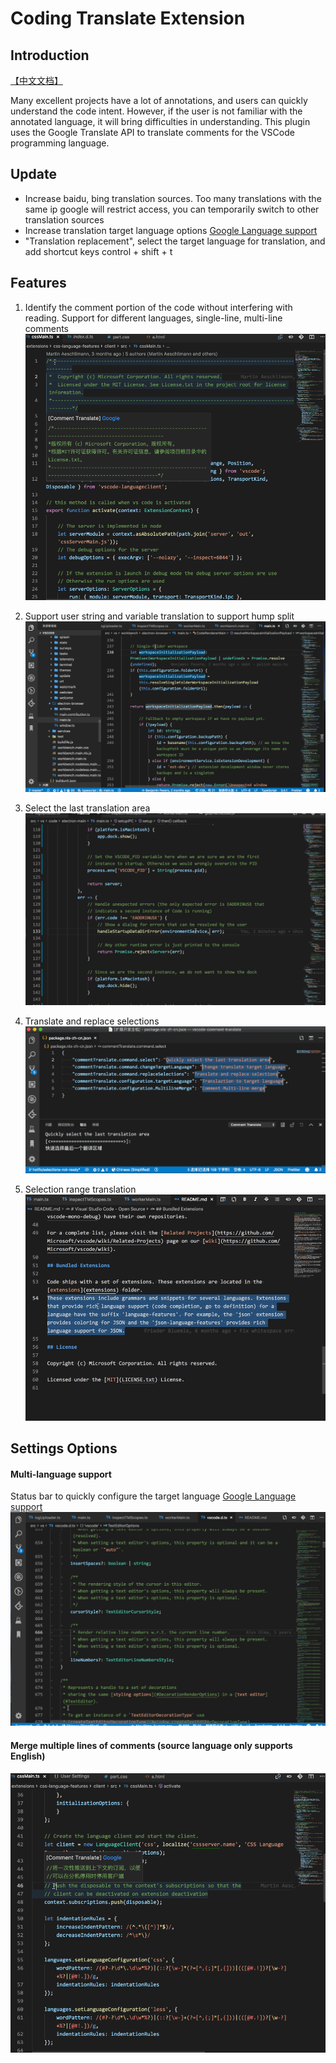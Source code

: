 # Coding Translate Extension

## Introduction
[【中文文档】](../README.md)

Many excellent projects have a lot of annotations, and users can quickly understand the code intent. However, if the user is not familiar with the annotated language, it will bring difficulties in understanding. This plugin uses the Google Translate API to translate comments for the VSCode programming language.
## Update
* Increase baidu, bing translation sources. Too many translations with the same ip google will restrict access, you can temporarily switch to other translation sources
* Increase translation target language options [Google Language support](https://cloud.google.com/translate/docs/languages)
* "Translation replacement", select the target language for translation, and add shortcut keys control + shift + t

## Features
1. Identify the comment portion of the code without interfering with reading. Support for different languages, single-line, multi-line comments
![Introduction](./image/cn/Introduction.gif)

2. Support user string and variable translation to support hump split
![Introduction](./image/cn/variable.gif)

3. Select the last translation area
![Introduction](./image/cn/select.gif)

4. Translate and replace selections
![Introduction](./image/translate-selections.gif)

5. Selection range translation
![Introduction](./image/cn/selection.gif)

## Settings Options
#### Multi-language support
Status bar to quickly configure the target language  [Google Language support](https://cloud.google.com/translate/docs/languages)
![Multi-language](./image/cn/status-bar.gif)


#### Merge multiple lines of comments (source language only supports English)
![Multi-line-merge](./image/multi-line-merge.gif)
